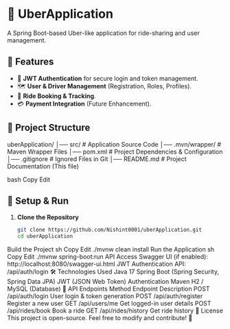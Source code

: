 # 🚗 UberApplication

A Spring Boot-based Uber-like application for ride-sharing and user management.

## 📌 Features
- 🔐 **JWT Authentication** for secure login and token management.  
- 🗺️ **User & Driver Management** (Registration, Roles, Profiles).  
- 📍 **Ride Booking & Tracking**.  
- 💳 **Payment Integration** (Future Enhancement).  

## 📂 Project Structure
uberApplication/ │── src/ # Application Source Code │── .mvn/wrapper/ # Maven Wrapper Files │── pom.xml # Project Dependencies & Configuration │── .gitignore # Ignored Files in Git │── README.md # Project Documentation (This file)

bash
Copy
Edit

## 🔧 Setup & Run
1. **Clone the Repository**  
   ```sh
   git clone https://github.com/Nishint0001/uberApplication.git
   cd uberApplication
Build the Project
sh
Copy
Edit
./mvnw clean install
Run the Application
sh
Copy
Edit
./mvnw spring-boot:run
API Access
Swagger UI (if enabled): http://localhost:8080/swagger-ui.html
JWT Authentication API: /api/auth/login
🛠️ Technologies Used
Java 17
Spring Boot (Spring Security, Spring Data JPA)
JWT (JSON Web Token) Authentication
Maven
H2 / MySQL (Database)
🚀 API Endpoints
Method	Endpoint	Description
POST	/api/auth/login	User login & token generation
POST	/api/auth/register	Register a new user
GET	/api/users/me	Get logged-in user details
POST	/api/rides/book	Book a ride
GET	/api/rides/history	Get ride history
📜 License
This project is open-source. Feel free to modify and contribute! 🚀
